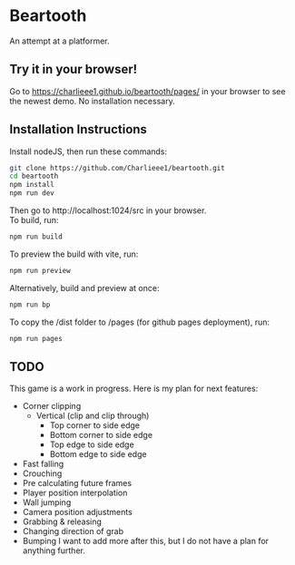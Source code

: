 # Beartooth
An attempt at a platformer.

## Try it in your browser!
Go to https://charlieee1.github.io/beartooth/pages/ in your browser to see the newest demo. No installation necessary.

## Installation Instructions
Install nodeJS, then run these commands:
```bash
git clone https://github.com/Charlieee1/beartooth.git
cd beartooth
npm install
npm run dev
```
Then go to http://localhost:1024/src in your browser.  
To build, run:
```bash
npm run build
```
To preview the build with vite, run:
```bash
npm run preview
```
Alternatively, build and preview at once:
```bash
npm run bp
```
To copy the /dist folder to /pages (for github pages deployment), run:
```bash
npm run pages
```

## TODO
This game is a work in progress. Here is my plan for next features:
- Corner clipping
  - Vertical (clip and clip through)
    - Top corner to side edge
    - Bottom corner to side edge
    - Top edge to side edge
    - Bottom edge to side edge
- Fast falling
- Crouching
- Pre calculating future frames
- Player position interpolation
- Wall jumping
- Camera position adjustments
- Grabbing & releasing
- Changing direction of grab
- Bumping
I want to add more after this, but I do not have a plan for anything further.
